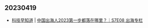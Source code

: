 ## 20230419
- [科技早知道](https://guiguzaozhidao.fireside.fm/) | [中国出海人2023第一步都落在哪里？｜S7E08 出海专栏](https://guiguzaozhidao.fireside.fm/20220159)

